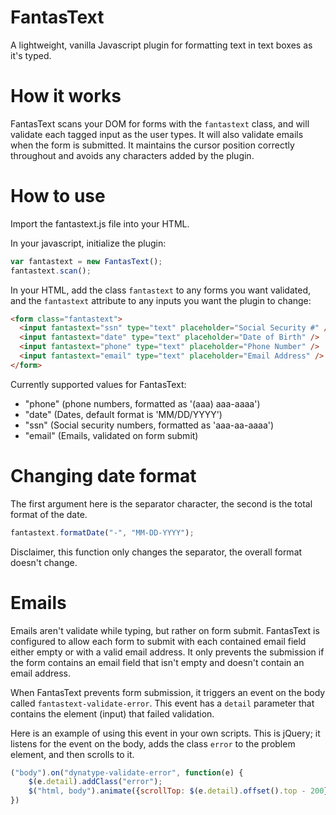 # FantasText
A lightweight, vanilla Javascript plugin for formatting text in text boxes as it's typed.

# How it works
FantasText scans your DOM for forms with the ```fantastext``` class, and will validate each tagged input as the user types. It will also validate emails when the form is submitted. It maintains the cursor position correctly throughout and avoids any characters added by the plugin.

# How to use
Import the fantastext.js file into your HTML.

In your javascript, initialize the plugin:
```Javascript
var fantastext = new FantasText();
fantastext.scan();
```

In your HTML, add the class ```fantastext``` to any forms you want validated, and the ```fantastext``` attribute to any inputs you want the plugin to change:
```html
<form class="fantastext">
  <input fantastext="ssn" type="text" placeholder="Social Security #" />
  <input fantastext="date" type="text" placeholder="Date of Birth" />
  <input fantastext="phone" type="text" placeholder="Phone Number" />
  <input fantastext="email" type="text" placeholder="Email Address" />
</form>
```

Currently supported values for FantasText:
- "phone" (phone numbers, formatted as '(aaa) aaa-aaaa')
- "date" (Dates, default format is 'MM/DD/YYYY')
- "ssn" (Social security numbers, formatted as 'aaa-aa-aaaa')
- "email" (Emails, validated on form submit)

# Changing date format
The first argument here is the separator character, the second is the total format of the date.
```javascript
fantastext.formatDate("-", "MM-DD-YYYY");
```
Disclaimer, this function only changes the separator, the overall format doesn't change.

# Emails

Emails aren't validate while typing, but rather on form submit. FantasText is configured to allow each form to submit with each contained email field either empty or with a valid email address. It only prevents the submission if the form contains an email field that isn't empty and doesn't contain an email address.

When FantasText prevents form submission, it triggers an event on the body called ```fantastext-validate-error```. This event has a ```detail``` parameter that contains the element (input) that failed validation.

Here is an example of using this event in your own scripts. This is jQuery; it listens for the event on the body, adds the class ```error``` to the problem element, and then scrolls to it.
```javascript
("body").on("dynatype-validate-error", function(e) {
    $(e.detail).addClass("error");
    $("html, body").animate({scrollTop: $(e.detail).offset().top - 200}, 400);
})
```
